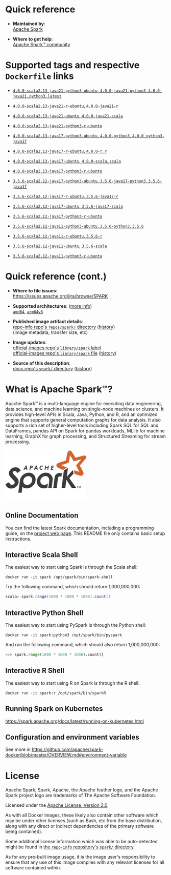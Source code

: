 <!--

********************************************************************************

WARNING:

    DO NOT EDIT "spark/README.md"

    IT IS AUTO-GENERATED

    (from the other files in "spark/" combined with a set of templates)

********************************************************************************

-->

# Quick reference

-	**Maintained by**:  
	[Apache Spark](https://spark.apache.org/committers.html)

-	**Where to get help**:  
	[Apache Spark™ community](https://spark.apache.org/community.html)

# Supported tags and respective `Dockerfile` links

-	[`4.0.0-scala2.13-java21-python3-ubuntu`, `4.0.0-java21-python3`, `4.0.0-java21`, `python3`, `latest`](https://github.com/apache/spark-docker/blob/4bd1dbce94797b5b387b784db6b378069a8b6328/4.0.0/scala2.13-java21-python3-ubuntu/Dockerfile)

-	[`4.0.0-scala2.13-java21-r-ubuntu`, `4.0.0-java21-r`](https://github.com/apache/spark-docker/blob/4bd1dbce94797b5b387b784db6b378069a8b6328/4.0.0/scala2.13-java21-r-ubuntu/Dockerfile)

-	[`4.0.0-scala2.13-java21-ubuntu`, `4.0.0-java21-scala`](https://github.com/apache/spark-docker/blob/4bd1dbce94797b5b387b784db6b378069a8b6328/4.0.0/scala2.13-java21-ubuntu/Dockerfile)

-	[`4.0.0-scala2.13-java21-python3-r-ubuntu`](https://github.com/apache/spark-docker/blob/4bd1dbce94797b5b387b784db6b378069a8b6328/4.0.0/scala2.13-java21-python3-r-ubuntu/Dockerfile)

-	[`4.0.0-scala2.13-java17-python3-ubuntu`, `4.0.0-python3`, `4.0.0`, `python3-java17`](https://github.com/apache/spark-docker/blob/4bd1dbce94797b5b387b784db6b378069a8b6328/4.0.0/scala2.13-java17-python3-ubuntu/Dockerfile)

-	[`4.0.0-scala2.13-java17-r-ubuntu`, `4.0.0-r`, `r`](https://github.com/apache/spark-docker/blob/4bd1dbce94797b5b387b784db6b378069a8b6328/4.0.0/scala2.13-java17-r-ubuntu/Dockerfile)

-	[`4.0.0-scala2.13-java17-ubuntu`, `4.0.0-scala`, `scala`](https://github.com/apache/spark-docker/blob/4bd1dbce94797b5b387b784db6b378069a8b6328/4.0.0/scala2.13-java17-ubuntu/Dockerfile)

-	[`4.0.0-scala2.13-java17-python3-r-ubuntu`](https://github.com/apache/spark-docker/blob/4bd1dbce94797b5b387b784db6b378069a8b6328/4.0.0/scala2.13-java17-python3-r-ubuntu/Dockerfile)

-	[`3.5.6-scala2.12-java17-python3-ubuntu`, `3.5.6-java17-python3`, `3.5.6-java17`](https://github.com/apache/spark-docker/blob/c264d48dc510018095700ed33e700ccc34268bf2/3.5.6/scala2.12-java17-python3-ubuntu/Dockerfile)

-	[`3.5.6-scala2.12-java17-r-ubuntu`, `3.5.6-java17-r`](https://github.com/apache/spark-docker/blob/c264d48dc510018095700ed33e700ccc34268bf2/3.5.6/scala2.12-java17-r-ubuntu/Dockerfile)

-	[`3.5.6-scala2.12-java17-ubuntu`, `3.5.6-java17-scala`](https://github.com/apache/spark-docker/blob/c264d48dc510018095700ed33e700ccc34268bf2/3.5.6/scala2.12-java17-ubuntu/Dockerfile)

-	[`3.5.6-scala2.12-java17-python3-r-ubuntu`](https://github.com/apache/spark-docker/blob/c264d48dc510018095700ed33e700ccc34268bf2/3.5.6/scala2.12-java17-python3-r-ubuntu/Dockerfile)

-	[`3.5.6-scala2.12-java11-python3-ubuntu`, `3.5.6-python3`, `3.5.6`](https://github.com/apache/spark-docker/blob/c264d48dc510018095700ed33e700ccc34268bf2/3.5.6/scala2.12-java11-python3-ubuntu/Dockerfile)

-	[`3.5.6-scala2.12-java11-r-ubuntu`, `3.5.6-r`](https://github.com/apache/spark-docker/blob/c264d48dc510018095700ed33e700ccc34268bf2/3.5.6/scala2.12-java11-r-ubuntu/Dockerfile)

-	[`3.5.6-scala2.12-java11-ubuntu`, `3.5.6-scala`](https://github.com/apache/spark-docker/blob/c264d48dc510018095700ed33e700ccc34268bf2/3.5.6/scala2.12-java11-ubuntu/Dockerfile)

-	[`3.5.6-scala2.12-java11-python3-r-ubuntu`](https://github.com/apache/spark-docker/blob/c264d48dc510018095700ed33e700ccc34268bf2/3.5.6/scala2.12-java11-python3-r-ubuntu/Dockerfile)

# Quick reference (cont.)

-	**Where to file issues**:  
	https://issues.apache.org/jira/browse/SPARK

-	**Supported architectures**: ([more info](https://github.com/docker-library/official-images#architectures-other-than-amd64))  
	[`amd64`](https://hub.docker.com/r/amd64/spark/), [`arm64v8`](https://hub.docker.com/r/arm64v8/spark/)

-	**Published image artifact details**:  
	[repo-info repo's `repos/spark/` directory](https://github.com/docker-library/repo-info/blob/master/repos/spark) ([history](https://github.com/docker-library/repo-info/commits/master/repos/spark))  
	(image metadata, transfer size, etc)

-	**Image updates**:  
	[official-images repo's `library/spark` label](https://github.com/docker-library/official-images/issues?q=label%3Alibrary%2Fspark)  
	[official-images repo's `library/spark` file](https://github.com/docker-library/official-images/blob/master/library/spark) ([history](https://github.com/docker-library/official-images/commits/master/library/spark))

-	**Source of this description**:  
	[docs repo's `spark/` directory](https://github.com/docker-library/docs/tree/master/spark) ([history](https://github.com/docker-library/docs/commits/master/spark))

# What is Apache Spark™?

Apache Spark™ is a multi-language engine for executing data engineering, data science, and machine learning on single-node machines or clusters. It provides high-level APIs in Scala, Java, Python, and R, and an optimized engine that supports general computation graphs for data analysis. It also supports a rich set of higher-level tools including Spark SQL for SQL and DataFrames, pandas API on Spark for pandas workloads, MLlib for machine learning, GraphX for graph processing, and Structured Streaming for stream processing.

![logo](https://raw.githubusercontent.com/docker-library/docs/a16cd1ae80c04193c029a686d3006c95edb81594/spark/logo.png)

## Online Documentation

You can find the latest Spark documentation, including a programming guide, on the [project web page](https://spark.apache.org/documentation.html). This README file only contains basic setup instructions.

## Interactive Scala Shell

The easiest way to start using Spark is through the Scala shell:

```console
docker run -it spark /opt/spark/bin/spark-shell
```

Try the following command, which should return 1,000,000,000:

```scala
scala> spark.range(1000 * 1000 * 1000).count()
```

## Interactive Python Shell

The easiest way to start using PySpark is through the Python shell:

```console
docker run -it spark:python3 /opt/spark/bin/pyspark
```

And run the following command, which should also return 1,000,000,000:

```python
>>> spark.range(1000 * 1000 * 1000).count()
```

## Interactive R Shell

The easiest way to start using R on Spark is through the R shell:

```console
docker run -it spark:r /opt/spark/bin/sparkR
```

## Running Spark on Kubernetes

https://spark.apache.org/docs/latest/running-on-kubernetes.html

## Configuration and environment variables

See more in https://github.com/apache/spark-docker/blob/master/OVERVIEW.md#environment-variable

# License

Apache Spark, Spark, Apache, the Apache feather logo, and the Apache Spark project logo are trademarks of The Apache Software Foundation.

Licensed under the [Apache License, Version 2.0](https://www.apache.org/licenses/LICENSE-2.0).

As with all Docker images, these likely also contain other software which may be under other licenses (such as Bash, etc from the base distribution, along with any direct or indirect dependencies of the primary software being contained).

Some additional license information which was able to be auto-detected might be found in [the `repo-info` repository's `spark/` directory](https://github.com/docker-library/repo-info/tree/master/repos/spark).

As for any pre-built image usage, it is the image user's responsibility to ensure that any use of this image complies with any relevant licenses for all software contained within.
